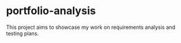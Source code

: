 # portfolio-analysis
This project aims to showcase my work on requirements analysis and testing plans.
